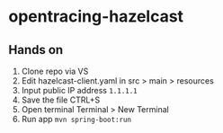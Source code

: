 # opentracing-hazelcast

## Hands on
1. Clone repo via VS
2. Edit hazelcast-client.yaml in src > main > resources
3. Input public IP address `1.1.1.1`
4. Save the file CTRL+S
5. Open terminal  Terminal > New Terminal
6. Run app `mvn spring-boot:run`
